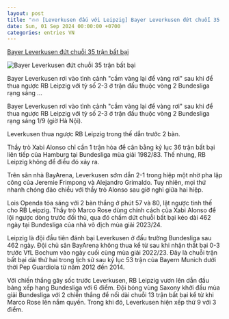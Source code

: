 ```yaml
---
layout: post
title: "🔥🔥 [Leverkusen đấu với Leipzig] Bayer Leverkusen đứt chuỗi 35 trận bất bại"
date: Sun, 01 Sep 2024 00:00:00 +0700
categories: entries VN
---
```

[Bayer Leverkusen đứt chuỗi 35 trận bất bại](https://znews.vn/bayer-leverkusen-dut-chuoi-35-tran-bat-bai-post1495037.html)

![Bayer Leverkusen đứt chuỗi 35 trận bất bại](https://photo.znews.vn/w1250/Uploaded/mfnuy/2024_08_31/le1.jpg)

Bayer Leverkusen rơi vào tình cảnh "cầm vàng lại để vàng rơi" sau khi để thua ngược RB Leipzig với tỷ số 2-3 ở trận đấu thuộc vòng 2 Bundesliga rạng sáng ...

Bayer Leverkusen rơi vào tình cảnh "cầm vàng lại để vàng rơi" sau khi để thua ngược RB Leipzig với tỷ số 2-3 ở trận đấu thuộc vòng 2 Bundesliga rạng sáng 1/9 (giờ Hà Nội).

Leverkusen thua ngược RB Leipzig trong thế dẫn trước 2 bàn.

Thầy trò Xabi Alonso chỉ cần 1 trận hòa để cân bằng kỷ lục 36 trận bất bại liên tiếp của Hamburg tại Bundesliga mùa giải 1982/83. Thế nhưng, RB Leipzig không để điều đó xảy ra.

Trên sân nhà BayArena, Leverkusen sớm dẫn 2-1 trong hiệp một nhờ pha lập công của Jeremie Frimpong và Alejandro Grimaldo. Tuy nhiên, mọi thứ nhanh chóng đảo chiều với thầy trò Alonso sau giờ nghỉ giữa hai hiệp.

Lois Openda tỏa sáng với 2 bàn thắng ở phút 57 và 80, lật ngược tình thế cho RB Leipzig. Thầy trò Marco Rose dùng chính cách của Xabi Alonso để lội ngược dòng trước đối thủ, qua đó chấm dứt chuỗi bất bại kéo dài 462 ngày tại Bundesliga của nhà vô địch mùa giải 2023/24.

Leipzig là đội đầu tiên đánh bại Leverkusen ở đấu trường Bundesliga sau 462 ngày. Đội chủ sân BayArena không thua kể từ sau khi nhận thất bại 0-3 trước VfL Bochum vào ngày cuối cùng mùa giải 2022/23. Đây là chuỗi trận bất bại dài thứ hai trong lịch sử sau kỷ lục 53 trận của Bayern Munich dưới thời Pep Guardiola từ năm 2012 đến 2014.

Với chiến thắng gây sốc trước Leverkusen, RB Leipzig vươn lên dẫn đầu bảng xếp hạng Bundesliga với 6 điểm. Đội bóng vùng Saxony khởi đầu mùa giải Bundesliga với 2 chiến thắng để nối dài chuỗi 13 trận bất bại kể từ khi Marco Rose lên nắm quyền. Trong khi đó, Leverkusen hiện xếp thứ 9 với 3 điểm.

